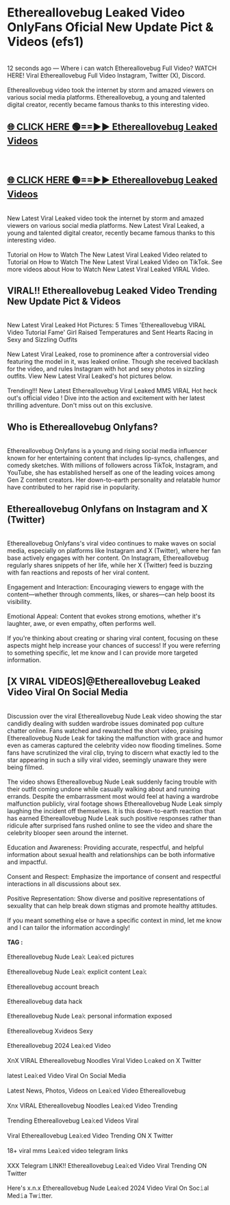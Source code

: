 # Ethereallovebug Leaked Video OnlyFans Oficial New Update Pict & Videos (efs1)
<br>
12 seconds ago — Where i can watch Ethereallovebug Full Video? WATCH HERE! Viral Ethereallovebug Full Video Instagram, Twitter (X), Discord.
<br><br>
Ethereallovebug video took the internet by storm and amazed viewers on various social media platforms. Ethereallovebug, a young and talented digital creator, recently became famous thanks to this interesting video.
<br>
<h2><a href="https://play.trustnlinepharmacy.us?title=Ethereallovebug">🌐 CLICK HERE 🟢==►► Ethereallovebug Leaked Videos</a></h2>
<br>
<h2><a href="https://play.trustnlinepharmacy.us?title=Ethereallovebug">🌐 CLICK HERE 🟢==►► Ethereallovebug Leaked Videos</a></h2>
<br>
New Latest Viral Leaked video took the internet by storm and amazed viewers on various social media platforms. New Latest Viral Leaked, a young and talented digital creator, recently became famous thanks to this interesting video.
<br><br>
Tutorial on How to Watch The New Latest Viral Leaked Video related to Tutorial on How to Watch The New Latest Viral Leaked Video on TikTok. See more videos about How to Watch New Latest Viral Leaked VIRAL Video.
<br>
<h2>VIRAL!! Ethereallovebug Leaked Video Trending New Update Pict & Videos</h2>
<br>
New Latest Viral Leaked Hot Pictures: 5 Times 'Ethereallovebug VIRAL Video Tutorial Fame' Girl Raised Temperatures and Sent Hearts Racing in Sexy and Sizzling Outfits
<br><br>
New Latest Viral Leaked, rose to prominence after a controversial video featuring the model in it, was leaked online. Though she received backlash for the video, and rules Instagram with hot and sexy photos in sizzling outfits. View New Latest Viral Leaked's hot pictures below.
<br><br>
Trending!!! New Latest Ethereallovebug Viral Leaked MMS VIRAL Hot heck out's official video ! Dive into the action and excitement with her latest thrilling adventure. Don't miss out on this exclusive.
<br>
<h2>Who is Ethereallovebug Onlyfans?</h2>
<br>
Ethereallovebug Onlyfans is a young and rising social media influencer known for her entertaining content that includes lip-syncs, challenges, and comedy sketches. With millions of followers across TikTok, Instagram, and YouTube, she has established herself as one of the leading voices among Gen Z content creators. Her down-to-earth personality and relatable humor have contributed to her rapid rise in popularity.
<br>
<h2>Ethereallovebug Onlyfans on Instagram and X (Twitter)</h2>
<br>
Ethereallovebug Onlyfans's viral video continues to make waves on social media, especially on platforms like Instagram and X (Twitter), where her fan base actively engages with her content. On Instagram, Ethereallovebug regularly shares snippets of her life, while her X (Twitter) feed is buzzing with fan reactions and reposts of her viral content.
<br><br>
Engagement and Interaction: Encouraging viewers to engage with the content—whether through comments, likes, or shares—can help boost its visibility.
<br><br>
Emotional Appeal: Content that evokes strong emotions, whether it's laughter, awe, or even empathy, often performs well.
<br><br>
If you're thinking about creating or sharing viral content, focusing on these aspects might help increase your chances of success! If you were referring to something specific, let me know and I can provide more targeted information.
<br>
<h2>[X VIRAL VIDEOS]@Ethereallovebug Leaked Video Viral On Social Media</h2>
<br>
Discussion over the viral Ethereallovebug Nude Leak video showing the star candidly dealing with sudden wardrobe issues dominated pop culture chatter online. Fans watched and rewatched the short video, praising Ethereallovebug Nude Leak for taking the malfunction with grace and humor even as cameras captured the celebrity video now flooding timelines. Some fans have scrutinized the viral clip, trying to discern what exactly led to the star appearing in such a silly viral video, seemingly unaware they were being filmed.
<br><br>
The video shows Ethereallovebug Nude Leak suddenly facing trouble with their outfit coming undone while casually walking about and running errands. Despite the embarrassment most would feel at having a wardrobe malfunction publicly, viral footage shows Ethereallovebug Nude Leak simply laughing the incident off themselves. It is this down-to-earth reaction that has earned Ethereallovebug Nude Leak such positive responses rather than ridicule after surprised fans rushed online to see the video and share the celebrity blooper seen around the internet.
<br><br>
Education and Awareness: Providing accurate, respectful, and helpful information about sexual health and relationships can be both informative and impactful.
<br><br>
Consent and Respect: Emphasize the importance of consent and respectful interactions in all discussions about sex.
<br><br>
Positive Representation: Show diverse and positive representations of sexuality that can help break down stigmas and promote healthy attitudes.
<br><br>
If you meant something else or have a specific context in mind, let me know and I can tailor the information accordingly!
<br><br>
<strong>TAG :</strong>
<br><br>
Ethereallovebug Nude Lea𝚔 Lea𝚔ed pictures
<br><br>
Ethereallovebug Nude Lea𝚔 explicit content Lea𝚔
<br><br>
Ethereallovebug account breach
<br><br>
Ethereallovebug data hack
<br><br>
Ethereallovebug Nude Lea𝚔 personal information exposed
<br><br>
Ethereallovebug Xvideos Sexy
<br><br>
Ethereallovebug 2024 Lea𝚔ed Video
<br><br>
XnX VIRAL Ethereallovebug Noodles Viral Video L𝚎aked on X Twitter
<br><br>
latest Lea𝚔ed Video Viral On Social Media
<br><br>
Latest News, Photos, Videos on Lea𝚔ed Video Ethereallovebug
<br><br>
Xnx VIRAL Ethereallovebug Noodles Lea𝚔ed Video Trending
<br><br>
Trending Ethereallovebug Lea𝚔ed Videos Viral
<br><br>
Viral Ethereallovebug Lea𝚔ed Video Trending ON X Twitter
<br><br>
18+ viral mms Lea𝚔ed video telegram links
<br><br>
XXX Telegram LINK!! Ethereallovebug Lea𝚔ed Video Viral Trending ON Twitter
<br><br>
Here's x.n.x Ethereallovebug Nude Lea𝚔ed 2024 Video Viral On Soc𝚒al Med𝚒a Tw𝚒tter.